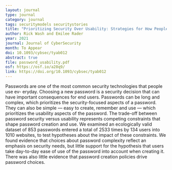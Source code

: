 ```yaml
---
layout: journal
type: journal
category: journal
tags: securitymodels securitystories
title: "Prioritizing Security Over Usability: Strategies for How People Choose Passwords"
author: Rick Wash and Emilee Rader
year: 2021
journal: Journal of CyberSecurity
month: To Appear
doi: 10.1093/cybsec/tyab012
abstract: true
file: password_usability.pdf
osf: https://osf.io/a28q9/
link: https://doi.org/10.1093/cybsec/tyab012
---
```


<!-- 
file: ""
acmdl: 
doi: 
osf: 
file:
link:
 -->

Passwords are one of the most common security technologies that people use ev-
eryday. Choosing a new password is a security decision that can have important
consequences for end users. Passwords can be long and complex, which
prioritizes the security-focused aspects of a password. They can also be simple
— easy to create, remember and use — which prioritizes the usability aspects of
the password. The trade-off between password security versus usability
represents competing constraints that shape password creation and use. We
examined an ecologically valid dataset of 853 passwords entered a total of 2533
times by 134 users into 1010 websites, to test hypotheses about the impact of
these constraints. We found evidence that choices about password complexity
reflect an emphasis on security needs, but little support for the hypothesis
that users take day-to-day ease of use of the password into account when
creating it. There was also little evidence that password creation policies
drive password choices.
